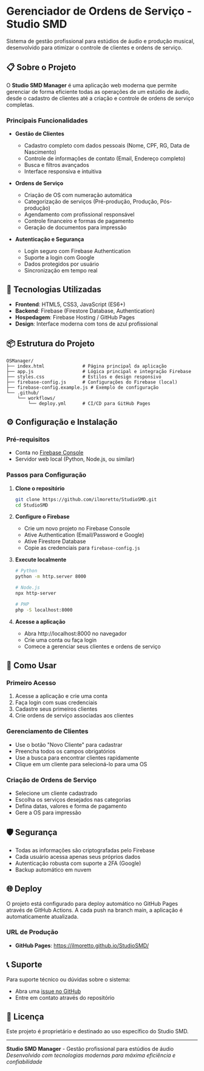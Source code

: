 # Gerenciador de Ordens de Serviço - Studio SMD

Sistema de gestão profissional para estúdios de áudio e produção musical, desenvolvido para otimizar o controle de clientes e ordens de serviço.

## 📋 Sobre o Projeto

O **Studio SMD Manager** é uma aplicação web moderna que permite gerenciar de forma eficiente todas as operações de um estúdio de áudio, desde o cadastro de clientes até a criação e controle de ordens de serviço completas.

### Principais Funcionalidades

- **Gestão de Clientes**
  - Cadastro completo com dados pessoais (Nome, CPF, RG, Data de Nascimento)
  - Controle de informações de contato (Email, Endereço completo)
  - Busca e filtros avançados
  - Interface responsiva e intuitiva

- **Ordens de Serviço**
  - Criação de OS com numeração automática
  - Categorização de serviços (Pré-produção, Produção, Pós-produção)
  - Agendamento com profissional responsável
  - Controle financeiro e formas de pagamento
  - Geração de documentos para impressão

- **Autenticação e Segurança**
  - Login seguro com Firebase Authentication
  - Suporte a login com Google
  - Dados protegidos por usuário
  - Sincronização em tempo real

## 🚀 Tecnologias Utilizadas

- **Frontend**: HTML5, CSS3, JavaScript (ES6+)
- **Backend**: Firebase (Firestore Database, Authentication)
- **Hospedagem**: Firebase Hosting / GitHub Pages
- **Design**: Interface moderna com tons de azul profissional

## 📦 Estrutura do Projeto

```
OSManager/
├── index.html              # Página principal da aplicação
├── app.js                  # Lógica principal e integração Firebase
├── styles.css              # Estilos e design responsivo
├── firebase-config.js      # Configurações do Firebase (local)
├── firebase-config.example.js # Exemplo de configuração
└── .github/
    └── workflows/
        └── deploy.yml      # CI/CD para GitHub Pages
```

## ⚙️ Configuração e Instalação

### Pré-requisitos

- Conta no [Firebase Console](https://console.firebase.google.com/)
- Servidor web local (Python, Node.js, ou similar)

### Passos para Configuração

1. **Clone o repositório**
   ```bash
   git clone https://github.com/ilmoretto/StudioSMD.git
   cd StudioSMD
   ```

2. **Configure o Firebase**
   - Crie um novo projeto no Firebase Console
   - Ative Authentication (Email/Password e Google)
   - Ative Firestore Database
   - Copie as credenciais para `firebase-config.js`

3. **Execute localmente**
   ```bash
   # Python
   python -m http.server 8000
   
   # Node.js
   npx http-server
   
   # PHP
   php -S localhost:8000
   ```

4. **Acesse a aplicação**
   - Abra http://localhost:8000 no navegador
   - Crie uma conta ou faça login
   - Comece a gerenciar seus clientes e ordens de serviço

## 🎯 Como Usar

### Primeiro Acesso
1. Acesse a aplicação e crie uma conta
2. Faça login com suas credenciais
3. Cadastre seus primeiros clientes
4. Crie ordens de serviço associadas aos clientes

### Gerenciamento de Clientes
- Use o botão "Novo Cliente" para cadastrar
- Preencha todos os campos obrigatórios
- Use a busca para encontrar clientes rapidamente
- Clique em um cliente para selecioná-lo para uma OS

### Criação de Ordens de Serviço
- Selecione um cliente cadastrado
- Escolha os serviços desejados nas categorias
- Defina datas, valores e forma de pagamento
- Gere a OS para impressão

## 🛡️ Segurança

- Todas as informações são criptografadas pelo Firebase
- Cada usuário acessa apenas seus próprios dados
- Autenticação robusta com suporte a 2FA (Google)
- Backup automático em nuvem

## 🌐 Deploy

O projeto está configurado para deploy automático no GitHub Pages através de GitHub Actions. A cada push na branch main, a aplicação é automaticamente atualizada.

### URL de Produção
- **GitHub Pages**: https://ilmoretto.github.io/StudioSMD/

## 📞 Suporte

Para suporte técnico ou dúvidas sobre o sistema:
- Abra uma [issue no GitHub](https://github.com/ilmoretto/StudioSMD/issues)
- Entre em contato através do repositório

## 📄 Licença

Este projeto é proprietário e destinado ao uso específico do Studio SMD.

---

**Studio SMD Manager** - Gestão profissional para estúdios de áudio
*Desenvolvido com tecnologias modernas para máxima eficiência e confiabilidade*